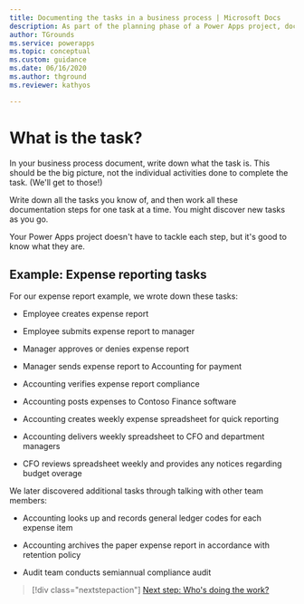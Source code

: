 ```yaml
---
title: Documenting the tasks in a business process | Microsoft Docs
description: As part of the planning phase of a Power Apps project, document all the tasks needed to perform the business process from start to finish.
author: TGrounds
ms.service: powerapps
ms.topic: conceptual
ms.custom: guidance
ms.date: 06/16/2020
ms.author: thground
ms.reviewer: kathyos

---
```


# What is the task?

In your business process document, write down what the task is. This should be
the big picture, not the individual activities done to complete the task. (We'll
get to those!)

Write down all the tasks you know of, and then work all these documentation steps
for one task at a time. You might discover new tasks as you go.

Your Power Apps project doesn't have to tackle each step, but it's good to know
what they are.

## Example: Expense reporting tasks

For our expense report example, we wrote down these tasks:

- Employee creates expense report

- Employee submits expense report to manager

- Manager approves or denies expense report

- Manager sends expense report to Accounting for payment

- Accounting verifies expense report compliance

- Accounting posts expenses to Contoso Finance software

- Accounting creates weekly expense spreadsheet for quick reporting

- Accounting delivers weekly spreadsheet to CFO and department managers

- CFO reviews spreadsheet weekly and provides any notices regarding budget overage

We later discovered additional tasks through talking with other team members:

- Accounting looks up and records general ledger codes for each expense item

- Accounting archives the paper expense report in accordance with retention policy

- Audit team conducts semiannual compliance audit

> [!div class="nextstepaction"]
> [Next step: Who's doing the work?](who-is-doing-work.md)
